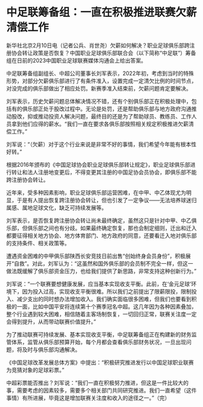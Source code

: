 # 中足联筹备组：一直在积极推进联赛欠薪清偿工作

新华社北京2月10日电（记者公兵、肖世尧）欠薪如何解决？职业足球俱乐部跨注册协会转让政策是否恢复？中国职业足球俱乐部联合会（以下简称“中足联”）筹备组在日前的2023中国职业足球联赛媒体沟通会上给出答案。

中足联筹备组副组长、中超公司董事长刘军表示，2022年初，考虑到当时的特殊形势，对部分欠薪俱乐部进行了有条件准入，设置完成一定清欠比例的时间节点，对没完成的俱乐部做出了相应处罚。新赛季准入结束前，欠薪问题肯定要解决。

刘军表示，历史欠薪问题总体解决情况不错，还有个别俱乐部正在积极处理中，包括有的俱乐部正处于股改过程中。无论是处罚，还是帮助俱乐部与地方政府沟通推动股改，抑或推动投资人解决问题，最终目的还是为了帮助球员、教练员、工作人员拿到他们应得的薪水。“我们一直在要求各俱乐部按照相关规定积极推进欠薪清偿工作。”

刘军说：“（欠薪）对于这个行业来说是非常不好的事情，我们希望今年能有根本性好转。”

根据2016年颁布的《中国足球协会职业足球俱乐部转让规定》，职业足球俱乐部进行转让和法人注册地变更后，不得变更其注册的中国足协会员协会，即俱乐部不能跨注册协会转让。

近年来，受多种因素影响，职业足球俱乐部运营困难，在中甲、中乙体现尤为明显，于是有人提出恢复跨注册协会转让，但也引发了一定争议——无法培养球迷归属感、属地足球文化，缺乏可持续发展等。

刘军表示，是否恢复跨注册协会转让尚未最终确定，虽然这只是针对中甲、中乙俱乐部，但俱乐部之间也有分歧。如果最终确定恢复，那也会制定细则，迁出和迁入都要征得相关地方协会、地方体育部门、地方政府的同意，还要看迁入地对俱乐部的支持条件、相关政策等。

遭遇资金困难的中甲俱乐部陕西长安竞技日前出售“创始终身会员身份”，积极展开“自救”。对此，刘军认为：“这虽然和国外俱乐部的会员制不完全一样，但这一做法既缓解了俱乐部资金压力，也给我们提供了新思路，非常支持这种创新行为。”

刘军说：“一个联赛要想健康发展，应当基本实现收支平衡。此前，在‘金元足球’环境下，因为投入过高，实现收支平衡很难。所以我们之前提出了限薪限投，限制投入、减少支出的同时想办法增加收入。我们确实面临很多困难，但我们也要看到积极的一面，比如中国平安将连续第十个赛季冠名中超。这几年因为各种因素叠加，整个行业遇到较大困难，相信随着主客场制恢复，一切回归正常，联赛关注度一定会得到提升，从而带动联赛价值提升。”

为了推动联赛可持续发展、基本实现收支平衡，中足联筹备组正在构建新的财务监管体系，监管从俱乐部预算开始，每个月都会查看俱乐部财务状况，一旦出现问题，将及时与俱乐部沟通解决。

《中国足球改革发展总体方案》中提出：“积极研究推进发行以中国足球职业联赛为竞猜对象的足球彩票。”

中超彩票能否推出？刘军说：“我们一直在积极努力推进，但这是一件比较大的事，需要考虑的因素较多，需要多个相关部门共同研究推进。我们一直希望（这件事情）有所进展，毕竟这是增加联赛关注度和收入的途径之一。”（完）


